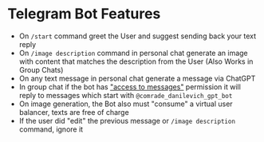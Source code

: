 # Telegram Bot Features

- On `/start` command greet the User and suggest sending back your text reply
- On `/image description` command in personal chat generate an image with content that matches the description from the User (Also Works in Group Chats)
- On any text message in personal chat generate a message via ChatGPT
- In group chat if the bot has ["access to messages"](https://core.telegram.org/bots/features#privacy-mode) permission it will reply to messages which start with `@comrade_danilevich_gpt_bot`
- On image generation, the Bot also must "consume" a virtual user balancer, texts are free of charge
- If the user did "edit" the previous message or `/image description` command, ignore it
